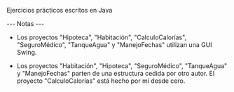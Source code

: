 Ejercicios prácticos escritos en Java


--- Notas ---


- Los proyectos "Hipoteca", "Habitación", "CalculoCalorías", "SeguroMédico", "TanqueAgua" y "ManejoFechas" utilizan una GUI Swing.

- Los proyectos "Habitación", "Hipoteca", "SeguroMédico", "TanqueAgua" y "ManejoFechas" parten de una estructura cedida por otro autor. El proyecto "CalculoCalorías" está hecho por mi desde cero.

